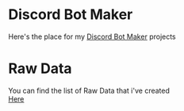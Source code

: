 # Discord Bot Maker
Here's the place for my [Discord Bot Maker](https://store.steampowered.com/app/682130/Discord_Bot_Maker/) projects

# Raw Data
You can find the list of Raw Data that i've created <br> 
[Here]()
